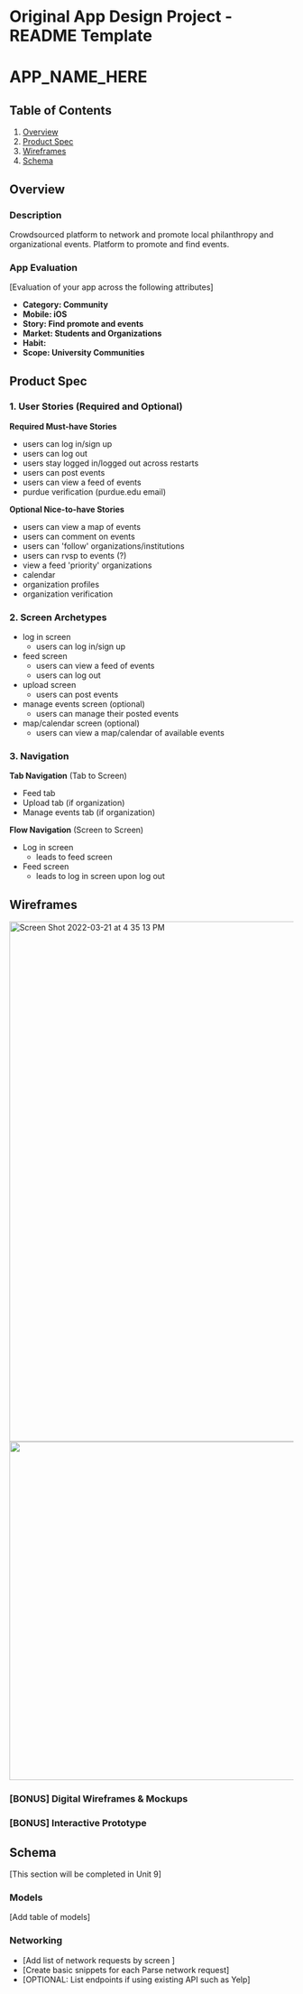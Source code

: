 Original App Design Project - README Template
===

# APP_NAME_HERE

## Table of Contents
1. [Overview](#Overview)
1. [Product Spec](#Product-Spec)
1. [Wireframes](#Wireframes)
2. [Schema](#Schema)

## Overview
### Description
Crowdsourced platform to network and promote local philanthropy and organizational events. Platform to promote and find events.

### App Evaluation
[Evaluation of your app across the following attributes]
- **Category: Community**
- **Mobile: iOS**
- **Story: Find promote and events**
- **Market: Students and Organizations**
- **Habit:**
- **Scope: University Communities**

## Product Spec

### 1. User Stories (Required and Optional)

**Required Must-have Stories**

* users can log in/sign up
* users can log out
* users stay logged in/logged out across restarts
* users can post events
* users can view a feed of events
* purdue verification (purdue.edu email)

**Optional Nice-to-have Stories**

* users can view a map of events
* users can comment on events
* users can 'follow' organizations/institutions
* users can rvsp to events (?)
* view a feed 'priority' organizations
* calendar
* organization profiles
* organization verification

### 2. Screen Archetypes

* log in screen
   * users can log in/sign up
* feed screen
   * users can view a feed of events
   * users can log out
* upload screen
   * users can post events
* manage events screen (optional)
   * users can manage their posted events
* map/calendar screen (optional)
   * users can view a map/calendar of available events 

### 3. Navigation

**Tab Navigation** (Tab to Screen)

* Feed tab
* Upload tab (if organization)
* Manage events tab (if organization)

**Flow Navigation** (Screen to Screen)

* Log in screen
   * leads to feed screen
* Feed screen
   * leads to log in screen upon log out

## Wireframes
<img width="922" alt="Screen Shot 2022-03-21 at 4 35 13 PM" src="https://user-images.githubusercontent.com/13425391/159359390-75d19897-8e7c-40fb-9d62-22aa3f6bc6a5.png">

<img src="YOUR_WIREFRAME_IMAGE_URL" width=600>

### [BONUS] Digital Wireframes & Mockups

### [BONUS] Interactive Prototype

## Schema 
[This section will be completed in Unit 9]
### Models
[Add table of models]
### Networking
- [Add list of network requests by screen ]
- [Create basic snippets for each Parse network request]
- [OPTIONAL: List endpoints if using existing API such as Yelp]
